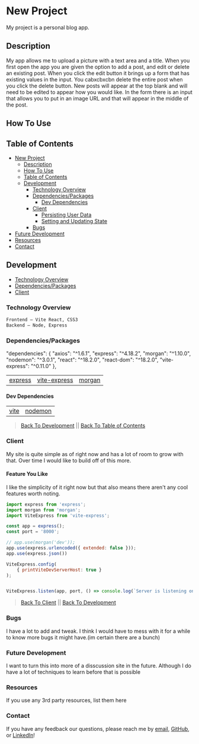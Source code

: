 # New Project
My project is a personal blog app.
<!-- This is how you would show a photo -->
<!-- ![App hero image](/public/assets/img/readme/app.png) -->

## Description

My app allows me to upload a picture with a text area and a title. When you first open the app you are given the option to add a post, and edit or delete an existing post. When you click the edit button it brings up a form that has existing values in the input. You cabxcbxcbn delete the entire post when you click the delete button. New posts will appear at the top blank and will need to be edited to appear how you would like. In the form there is an input that allows you to put in an image URL and that will appear in the middle of the post.


&NewLine;
&NewLine;

## How To Use

## Table of Contents

- [New Project](#new-project)
  - [Description](#description)
  - [How To Use](#how-to-use)
  - [Table of Contents](#table-of-contents)
  - [Development](#development)
    - [Technology Overview](#technology-overview)
    - [Dependencies/Packages](#dependenciespackages)
      - [Dev Dependencies](#dev-dependencies)
    - [Client](#client)
      - [Persisting User Data](#persisting-user-data)
      - [Setting and Updating State](#setting-and-updating-state)
    - [Bugs](#bugs)
- [Future Development](#future-development)
- [Resources](#resources)
- [Contact](#contact)

## Development

- [Technology Overview](#technology-overview)
- [Dependencies/Packages](#dependenciespackages)
- [Client](#client)

### Technology Overview

&NewLine;
&NewLine;

```sh
Frontend – Vite React, CSS3 
Backend – Node, Express
```

&NewLine;
&NewLine;

### Dependencies/Packages
 "dependencies": {
    "axios": "^1.6.1",
    "express": "^4.18.2",
    "morgan": "^1.10.0",
    "nodemon": "^3.0.1",
    "react": "^18.2.0",
    "react-dom": "^18.2.0",
    "vite-express": "^0.11.0"
  },

&NewLine;
&NewLine;


<!-- This is how you make a table -->

| | | |
| ------ | ------ | ------ |
| [express](https://www.npmjs.com/package/express) | [vite-express](https://www.npmjs.com/package/vite-express) | [morgan](https://www.npmjs.com/package/morgan) |

&NewLine;
&NewLine;

#### Dev Dependencies

&NewLine;
&NewLine;

| | |
| ------ | ------ |
| [vite](https://www.npmjs.com/package/vite) | [nodemon](https://www.npmjs.com/package/nodemon) |

&NewLine;
&NewLine;

> [Back To Development](#development) || [Back To Table of Contents](#table-of-contents)

### Client

My site is quite simple as of right now and has a lot of room to grow with that. Over time I would like to build off of this more.

&NewLine;
&NewLine;

#### Feature You Like
I like the simplicity of it right now but that also means there aren't any cool features worth noting.

<!-- this is how you make coding snippets -->

``` js
import express from 'express';
import morgan from 'morgan';
import ViteExpress from 'vite-express';

const app = express();
const port = '8000';

// app.use(morgan('dev'));
app.use(express.urlencoded({ extended: false }));
app.use(express.json())

ViteExpress.config(
    { printViteDevServerHost: true }
);


ViteExpress.listen(app, port, () => console.log(`Server is listening on http://localhost:${port}`));
```

> [Back To Client](#client) || [Back To Development](#development)



### Bugs

I have a lot to add and tweak. I think I would have to mess with it for a while to know more bugs it might have.(im certain there are a bunch)

### Future Development

I want to turn this into more of a disscussion site in the future. Although I do have a lot of techniques to learn before that is possible

### Resources

If you use any 3rd party resources, list them here

### Contact

If you have any feedback our questions, please reach me by [email](kade.sv6@gmail.com), [GitHub](https://github.com/Kadesv), or [LinkedIn](https://www.linkedin.com/)!
